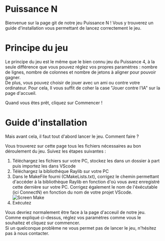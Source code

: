 # Puissance N

Bienvenue sur la page git de notre jeu Puissance N !
Vous y trouverez un guide d'installation vous permettant de lancez correctement le jeu.

# Principe du jeu

Le principe du jeu est le même que le bien connu jeu du Puissance 4, à la seule différence que vous pouvez réglez vos propres paramètres : nombre de lignes, nombre de colonnes et nombre de jetons à aligner pour pouvoir gagner.   
De plus, vous pouvez choisir de jouer avec un ami ou contre votre ordinateur. Pour cela, Il vous suffit de coher la case "Jouer contre l'IA" sur la page d'accueil.

Quand vous êtes prêt, cliquez sur Commencer !

# Guide d'installation 

Mais avant cela, il faut tout d'abord lancer le jeu. Comment faire ?

Vous trouverez sur cette page tous les fichiers nécessaires au bon déroulement du jeu. 
Suivez les étapes suivantes : 

  1. Téléchargez les fichiers sur votre PC, stockez les dans un dossier à part puis importez les dans VScode
  2. Téléchargez la bibliothèque Raylib sur votre PC
  3. Dans le MakeFile fourni (CMakeLists.txt), corrigez le chemin permettant d'accéder à la bibliothèque Raylib en fonction d'où vous avez enregistré cette dernière sur votre PC. Corrigez également le nom de l'éxécutable (ici ConnectN) en fonction du nom de votre projet VScode.
     ![Screen Make](/Users/emilieb/Desktop/screenMake.png)
  5. Exécutez  

Vous devriez normalement être face à la page d'acceuil de notre jeu. Comme expliqué ci-dessus, réglez vos paramètres comme vous le souhaitez et cliquez sur commencer.  
Si un quelconque problème ne vous permet pas de lancer le jeu, n'hésitez pas à nous contacter.
